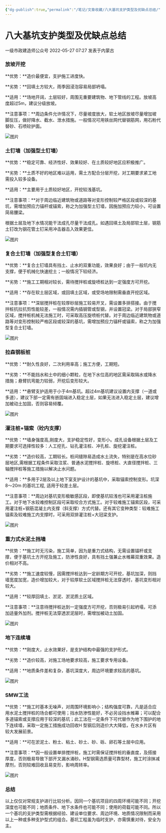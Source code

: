 ```yaml
---
{"dg-publish":true,"permalink":"/笔记/文章收藏/八大基坑支护类型及优缺点总结/","tags":["基坑防护 土木"],"created":"","updated":""}
---
```



# 八大基坑支护类型及优缺点总结

 一级市政建造师公众号  2022-05-27 07:27 发表于内蒙古

### 放坡开挖

**优势：**造价最便宜，支护施工进度快。  

**劣势：**回填土方较大，雨季因浸泡容易局部坍塌。  

**适用：**场地开阔，土层较好，周围无重要建筑物、地下管线的工程。放坡高度超过5m，建议分级放坡。

**注意事项：**周边条件允许情况下，尽量坡度放大，软土地区放坡尽量增加坡脚反压，做好降水、截水、泄水措施。一般情况可用铁丝网代替钢筋网，用石粉代替砂、石喷砼护面。

![图片](https://mmbiz.qpic.cn/mmbiz_jpg/XFxWlicmhUKicf8LvNd3bkMMVHbpOoibOyxjYXqDC5LRl2mAxyuqS6eymxS9xNciaEWZ6gD0g3MJkp9FmoN2XG7NibQ/640?wx_fmt=jpeg&tp=wxpic&wxfrom=5&wx_lazy=1&wx_co=1)

### 土钉墙（加强型土钉墙）

**优势：**稳定可靠、经济性好、效果较好、在土质较好地区应积极推广。

**劣势：**土质不好的地区难以运用，需土方配合分层开挖，对工期要求紧工地需投入较多设备。

**适用：**主要用于土质较好地区，开挖较浅基坑。

**注意事项：**对于周边临近建筑物或道路等对变形控制较严格区段或较深的基坑，需增加预应力锚杆或锚索，称之为加强型土钉墙，因施加预应力较小，可设置简易腰梁。

根据土层及地下水情况能干法成孔尽量干法成孔。如遇回填土及局部软土层，钢筋土钉改为钢花管土钉采用冲击器击入效果更佳。

![图片](https://mmbiz.qpic.cn/mmbiz_jpg/C5LW6QS31nn8tXCicGibRU37fsAAC3Qk3J3qibwPb3icVn08uPGWPWMqMAFvhsMPGuUy8rLV8WTMicnqRqFKbfUicg8A/640?wx_fmt=jpeg&tp=wxpic&wxfrom=5&wx_lazy=1&wx_co=1)  

### 复合土钉墙（加强型复合土钉墙）

**优势：**复合土钉墙具有挡土、止水的双重功能，效果良好；由于一般坑内无支撑，便于机械化快速挖土；一般情况下较经济。

**劣势：**施工工期相对较长，需待搅拌桩或旋喷桩达到一定强度方可开挖。

**适用：**存在软土层区域，或回填土区域，或受场地限制需垂直开挖区域。

**注意事项：**深层搅拌桩在较厚砂层施工较易开叉，需设置多排搭接。由于搅拌桩抗拉抗剪性能较差，一般情况需内插钢管或型钢，并设置冠梁。对于局部狭窄区域，搅拌桩机械无法施工时，可采取高压旋喷桩代替。对于周边临近建筑物或道路等对变形控制较严格区段或较深的基坑，需增加预应力锚杆或锚索，称之为加强型复合土钉墙。

![图片](https://mmbiz.qpic.cn/mmbiz_jpg/C5LW6QS31nn8tXCicGibRU37fsAAC3Qk3Jkrib5MPAhbG7VtlRH75k6qtCLmYZ9jlfgVsibTmvYeMtThe9zPXX3IVQ/640?wx_fmt=jpeg&tp=wxpic&wxfrom=5&wx_lazy=1&wx_co=1)

### 拉森钢板桩

**优势：**耐久性良好，二次利用率高；施工方便，工期短。

**劣势：**不能挡水和土中的细小颗粒，在地下水位高的地区需采取隔水或降水措施；悬臂抗弯能力较弱，开挖后变形较大。

**适用：**悬臂支护适用于小于4m基坑。超过4m基坑建议设置内支撑（一道或多道），建议下部一定需有嵌固端进入稳定土层，如果无法进入稳定土层，建议增加被动土加固，否则容易倾覆。

![图片](https://mmbiz.qpic.cn/mmbiz_jpg/XFxWlicmhUKicf8LvNd3bkMMVHbpOoibOyxJ4DbjMtqxd6iaicWxk3DV3EQZpfyQT0ibvPzQAg17VfCRHOFm49v6apicg/640?wx_fmt=jpeg&tp=wxpic&wxfrom=5&wx_lazy=1&wx_co=1)

### 灌注桩+锚索（砼内支撑）

**优势：**墙身强度高,刚度大，支护稳定性好，变形小。成孔设备根据土层及工期要求可选择性较多：人工挖孔、钻孔灌注桩、冲孔桩、旋挖灌注桩。

**劣势：**造价较高，工期较长。桩间缝隙易造成水土流失，特别是在高水位砂层地区,需根据工程条件采取注浆、普通水泥搅拌桩、旋喷桩、大直径搅拌桩、三轴搅拌桩等施工措施以解决止水问题。

**适用：**多用于2层及以上地下室支护设计的基坑中，采取锚索控制变形。坑深8～20m 的基坑工程, 适用于较差土层。

**注意事项：**周边对基坑变形极敏感区段，即使基坑较浅也可采用灌注桩施工。对于地下水较难控制区段可采取咬合方式施工。对于较难施工锚索区段，可采用灌注桩+钢筋混凝土内支撑（斜支撑）方式代替。还有其它变种类型：较难施工锚索及较难施工内支撑时，可采用双排灌注桩+大冠梁支护。

![图片](https://mmbiz.qpic.cn/mmbiz_jpg/C5LW6QS31nn8tXCicGibRU37fsAAC3Qk3JbMF22Z9s0mph9nHvu4m3OUxMzv7uJUrmWAOMpusfqkoUOsHkkrN7icA/640?wx_fmt=jpeg&tp=wxpic&wxfrom=5&wx_lazy=1&wx_co=1)

### 重力式水泥土挡墙

**优势：**施工时无污染，施工简单，因为是重力式结构，无需设置锚杆或支撑，便于基坑土方开挖及施工，防渗性良好，具有挡土强兼止水帷幕双重效果。造价相对不高。

**劣势：**施工速度较慢，因需搅拌桩达到一定龄期方可开挖，基坑加深，则挡墙宽度加宽，造价增加较大，对于较厚软土区域搅拌桩无法穿透时，基坑变形相对较大。

**适用：**较厚回填土、淤泥、淤泥质土区域。

**注意事项：**注意待搅拌桩达到一定强度方可开挖，否则极易引起坍塌，可添加适量外加剂。搅拌桩无法穿透淤泥层时，需增加被动土加固。

![图片](https://mmbiz.qpic.cn/mmbiz_jpg/XFxWlicmhUKicf8LvNd3bkMMVHbpOoibOyxNSibrAWvcS1qib7fVjqIBWSuqb44lXtWoVXVxu4gqgECbAibwfz7JmXJQ/640?wx_fmt=jpeg&tp=wxpic&wxfrom=5&wx_lazy=1&wx_co=1)

### 地下连续墙

**优势：**刚度大，止水效果好，是支护结构中最强的支护形式。

**劣势：**造价较高，对施工场地要求较高，施工要求专用设备。

**适用：**地质条件差和复杂，基坑深度大，周边环境要求较高的基坑。

![图片](https://mmbiz.qpic.cn/mmbiz_jpg/C5LW6QS31nn8tXCicGibRU37fsAAC3Qk3Ja01ibZOW6zLY2CEftWzf7fxD1k1T3BbsVofWCjLib0ibskjLyR7U9ENgQ/640?wx_fmt=jpeg&tp=wxpic&wxfrom=5&wx_lazy=1&wx_co=1)

### SMW工法

**优势：**施工时基本无噪声，对周围环境影响小；结构强度可靠，凡是适合应用水泥土搅拌桩的场合都可使用；挡水防渗性能好，不必另设挡水帷幕；可以配合多道锚索或支撑应用于较深的基坑；此工法在一定条件下可代替作为地下围护的地下连续墙，采取一定施工措施成功回收H 型钢后则造价大大降低，在水乡片区有较大发展前景。

**适用：**可在淤泥土、粉土、粘土、砂土、砂、砾、卵石等土层中应用。

**注意事项：**因一般设置单排搅拌桩，施工时需保证搅拌桩的垂直度，及搭接厚度，否则极易导致下部开叉漏水涌砂。H型钢需选质量可靠型材，施工时涂抹减摩剂，否则较难回收且易变形，影响周转率。

![图片](https://mmbiz.qpic.cn/mmbiz_jpg/C5LW6QS31nn8tXCicGibRU37fsAAC3Qk3JqsdLdvCfL84W5WD7NicicxcAVIAvOicOPPGF9DxKYJHvhxdepibgJEplCw/640?wx_fmt=jpeg&tp=wxpic&wxfrom=5&wx_lazy=1&wx_co=1)

### 总结

以上仅仅对常规支护进行比较分析。因同一个基坑项目的四周环境可能不同；开挖深度也可能不同；地质条件、地下水条件也可能不同；使用的荷载可能不同。所以一个基坑的支护类型需根据经验、建设单位要求、周边环境、地质情况限制而采用以上一种或多种支护型式的组合。基坑工程虽为临时支护，亦需慎重对待，安全为主。
